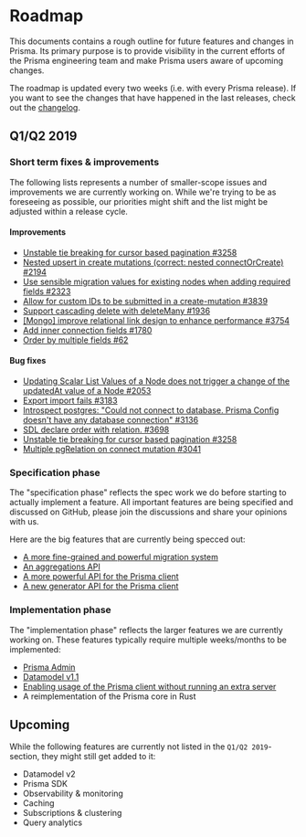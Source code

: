 # Roadmap

This documents contains a rough outline for future features and changes in Prisma. Its primary purpose is to provide visibility in the current efforts of the Prisma engineering team and make Prisma users aware of upcoming changes. 

The roadmap is updated every two weeks (i.e. with every Prisma release). If you want to see the changes that have happened in the last releases, check out the [changelog](https://github.com/prisma/prisma/releases).

## Q1/Q2 2019

### Short term fixes & improvements

The following lists represents a number of smaller-scope issues and improvements we are currently working on. While we're trying to be as foreseeing as possible, our priorities might shift and the list might be adjusted within a release cycle.

#### Improvements

- [Unstable tie breaking for cursor based pagination #3258](https://github.com/prisma/prisma/issues/3258)
- [Nested upsert in create mutations (correct: nested connectOrCreate) #2194](https://github.com/prisma/prisma/issues/2194)
- [Use sensible migration values for existing nodes when adding required fields #2323](https://github.com/prisma/prisma/issues/2323)
- [Allow for custom IDs to be submitted in a create-mutation #3839](https://github.com/prisma/prisma/issues/3839)
- [Support cascading delete with deleteMany #1936](https://github.com/prisma/prisma/issues/1936)
- [[Mongo] improve relational link design to enhance performance #3754](https://github.com/prisma/prisma/issues/3754)
- [Add inner connection fields #1780](https://github.com/prisma/prisma/issues/1780)
- [Order by multiple fields #62](https://github.com/prisma/prisma/issues/62)

#### Bug fixes

- [Updating Scalar List Values of a Node does not trigger a change of the updatedAt value of a Node #2053](https://github.com/prisma/prisma/issues/2053)
- [Export import fails #3183](https://github.com/prisma/prisma/issues/3183)
- [Introspect postgres: "Could not connect to database. Prisma Config doesn't have any database connection" #3136](https://github.com/prisma/prisma/issues/3136)
- [SDL declare order with relation. #3698](https://github.com/prisma/prisma/issues/3698)
- [Unstable tie breaking for cursor based pagination #3258](https://github.com/prisma/prisma/issues/3258)
- [Multiple pgRelation on connect mutation #3041](https://github.com/prisma/prisma/issues/3041)

### Specification phase

The "specification phase" reflects the spec work we do before starting to actually implement a feature. All important features are being specified and discussed on GitHub, please join the discussions and share your opinions with us. 

Here are the big features that are currently being specced out:

- [A more fine-grained and powerful migration system](https://github.com/prisma/rfcs/blob/migrations/text/0000-migrations.md)
- [An aggregations API](https://github.com/prisma/rfcs/blob/prisma-basic-aggregation-support/text/0000-prisma-basic-aggregation-support.md)
- [A more powerful API for the Prisma client](https://github.com/prisma/rfcs/blob/prisma-basic-aggregation-support/text/0000-prisma-basic-aggregation-support.md)
- [A new generator API for the Prisma client](https://github.com/prisma/rfcs/blob/client-generators/text/0000-client-generators.md)

### Implementation phase

The "implementation phase" reflects the larger features we are currently working on. These features typically require multiple weeks/months to be implemented:

- [Prisma Admin](https://github.com/prisma/prisma-admin-feedback)
- [Datamodel v1.1](https://github.com/prisma/prisma/issues/3408)
- [Enabling usage of the Prisma client without running an extra server](https://github.com/prisma/prisma/issues/2992)
- A reimplementation of the Prisma core in Rust

## Upcoming

While the following features are currently not listed in the `Q1/Q2 2019`-section, they might still get added to it:

- Datamodel v2
- Prisma SDK
- Observability & monitoring
- Caching
- Subscriptions & clustering
- Query analytics
